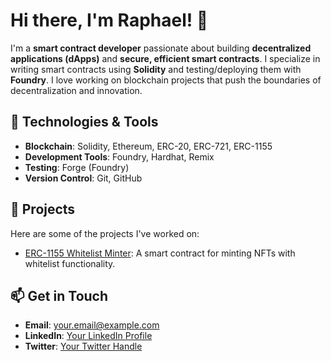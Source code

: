 # Hi there, I'm Raphael! 👋

I'm a **smart contract developer** passionate about building **decentralized applications (dApps)** and **secure, efficient smart contracts**. I specialize in writing smart contracts using **Solidity** and testing/deploying them with **Foundry**. I love working on blockchain projects that push the boundaries of decentralization and innovation.

## 🔧 Technologies & Tools
- **Blockchain**: Solidity, Ethereum, ERC-20, ERC-721, ERC-1155
- **Development Tools**: Foundry, Hardhat, Remix
- **Testing**: Forge (Foundry)
- **Version Control**: Git, GitHub

## 🚀 Projects
Here are some of the projects I've worked on:
- [ERC-1155 Whitelist Minter](https://github.com/your-username/ERC1155-Whitelist-Minter): A smart contract for minting NFTs with whitelist functionality.

## 📫 Get in Touch
- **Email**: your.email@example.com
- **LinkedIn**: [Your LinkedIn Profile](https://linkedin.com/in/matthew-nnamani)
- **Twitter**: [Your Twitter Handle](https://twitter.com/matthew_nnamani)

